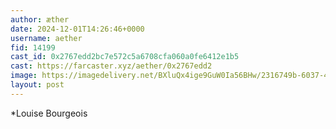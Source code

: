 ```yaml
---
author: æther
date: 2024-12-01T14:26:46+0000
username: aether
fid: 14199
cast_id: 0x2767edd2bc7e572c5a6708cfa060a0fe6412e1b5
cast: https://farcaster.xyz/aether/0x2767edd2
image: https://imagedelivery.net/BXluQx4ige9GuW0Ia56BHw/2316749b-6037-4dde-00df-93cf45f1a000/original
layout: post
---
```


\*Louise Bourgeois

<img src='https://imagedelivery.net/BXluQx4ige9GuW0Ia56BHw/2316749b-6037-4dde-00df-93cf45f1a000/original' alt='' referrerpolicy='no-referrer'/>
